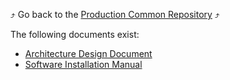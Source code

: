 :arrow_heading_up: Go back to the [Production Common Repository](../README.md) :arrow_heading_up:

The following documents exist:
* [Architecture Design Document](./architecture/README.md)
* [Software Installation Manual](./install_manuals/README.md)
